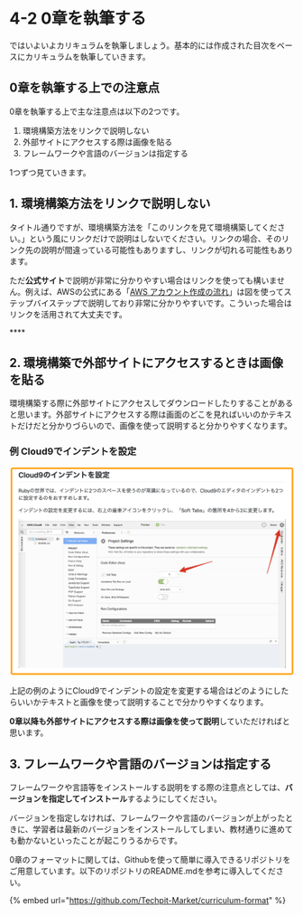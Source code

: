 # 4-2 0章を執筆する

ではいよいよカリキュラムを執筆しましょう。基本的には作成された目次をベースにカリキュラムを執筆していきます。



## 0章を執筆する上での注意点

0章を執筆する上で主な注意点は以下の2つです。

1. 環境構築方法をリンクで説明しない
2. 外部サイトにアクセスする際は画像を貼る
3. フレームワークや言語のバージョンは指定する

1つずつ見ていきます。



## 1. 環境構築方法をリンクで説明しない

タイトル通りですが、環境構築方法を「このリンクを見て環境構築してください。」という風にリンクだけで説明はしないでください。リンクの場合、そのリンク先の説明が間違っている可能性もありますし、リンクが切れる可能性もあります。

ただ**公式サイト**で説明が非常に分かりやすい場合はリンクを使っても構いません。例えば、AWSの公式にある「[AWS アカウント作成の流れ](https://aws.amazon.com/jp/register-flow/)」は図を使ってステップバイステップで説明しており非常に分かりやすいです。こういった場合はリンクを活用されて大丈夫です。

\*\*\*\*

## 2. 環境構築で外部サイトにアクセスするときは画像を貼る

環境構築する際に外部サイトにアクセスしてダウンロードしたりすることがあると思います。外部サイトにアクセスする際は画面のどこを見ればいいのかテキストだけだと分かりづらいので、画像を使って説明すると分かりやすくなります。

### 例 Cloud9でインデントを設定

![](../.gitbook/assets/cloud9-2.png)

上記の例のようにCloud9でインデントの設定を変更する場合はどのようにしたらいいかテキストと画像を使って説明することで分かりやすくなります。

**0章以降も外部サイトにアクセスする際は画像を使って説明**していただければと思います。



## 3. フレームワークや言語のバージョンは指定する

フレームワークや言語等をインストールする説明をする際の注意点としては、**バージョンを指定してインストール**するようにしてください。

バージョンを指定しなければ、フレームワークや言語のバージョンが上がったときに、学習者は最新のバージョンをインストールしてしまい、教材通りに進めても動かないといったことが起こりうるからです。



0章のフォーマットに関しては、Githubを使って簡単に導入できるリポジトリをご用意しています。以下のリポジトリのREADME.mdを参考に導入してください。

{% embed url="https://github.com/Techpit-Market/curriculum-format" %}

